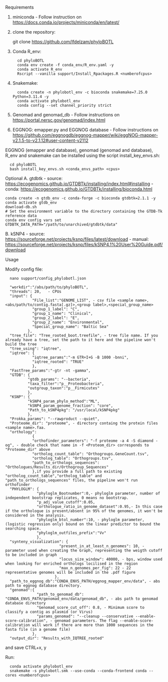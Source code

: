 Requirements

1. miniconda - Follow instruction on https://docs.conda.io/projects/miniconda/en/latest/
   
2. clone the repository:

      git clone https://github.com/lfdelzam/phyloBOTL

3. Conda R_env:

         cd phyloBOTL
         conda env create -f conda_env/R_env.yaml -y
         conda activate R_env
         Rscript --vanilla support/Install_Rpackages.R <numberofcpus>


5. Snakemake:

         conda create -n phylobotl_env -c bioconda snakemake=7.25.0 Python=3.11.4 -y
         conda activate phylobotl_env
         conda config --set channel_priority strict

 6. Genomad and genomad_db - Follow instructions on https://portal.nersc.gov/genomad/index.html
    
 7. EGGNOG: emapper.py and EGGNOG database - Follow instructions on https://github.com/eggnogdb/eggnog-mapper/wiki/eggNOG-mapper-v2.1.5-to-v2.1.12#user-content-v2112


EGGNOG (emapper and database), genomad (genomad and database), R_env and snakemake can be installed using the script install_key_envs.sh: 

      cd phyloBOTL
      bash install_key_envs.sh <conda_envs_path> <cpus>


Optional
A. gtdbtk - source: https://ecogenomics.github.io/GTDBTk/installing/index.html#installing 
          - conda: https://ecogenomics.github.io/GTDBTk/installing/bioconda.html

    conda create -n gtdb_env -c conda-forge -c bioconda gtdbtk=2.1.1 -y
    conda activate gtdb_env
    download-db.sh
    # Set the environment variable to the directory containing the GTDB-Tk reference data
    conda env config vars set GTDBTK_DATA_PATH="/path/to/unarchived/gtdbtk/data"

B. kSNP4  - source: https://sourceforge.net/projects/ksnp/files/latest/download
          - manual: https://sourceforge.net/projects/ksnp/files/kSNP4.1%20User%20Guide.pdf/download


Usage

Modify config file:

      nano support/config_phylobotl.json
      
      "workdir":"/abs/path/to/phyloBOTL",
      "threads": 20,   - CPUs
      "input": {
                "File_list":"GENOME_LIST", - csv file <sample name>,<abs/path/to/contig.fasta[.gz]>,<group label>,<special_group_name>
                "group_1_label": "C", 
                "group_1_name": "Clinical",
                "group_2_label": "E",
                "group_2_name": "Environmental",
                "Special_group_name": "Baltic Sea"
              },
      "tree_file": "Tree_rooted_boot.treefile", - tree file name. If you already have a tree, set the path to it here and the pipeline won't build the tree 
      "tree_using": "iqtree",
      "iqtree": {
                "iqtree_params":"-m GTR+I+G -B 1000 -bnni",
                "iqtree_rooted": "TRUE"
                },
      "FastTree_params":"-gtr -nt -gamma",
      "GTDB": {
              "gtdb_params": "--bacteria",
              "taxa_filter":"p__Proteobacteria",
              "outgroup_taxon":"p__Firmicutes"
              },
      "KSNP": {
              "kSNP4_param_phylo_method":"ML",
              "kSNP4_param_genome_fraction": "core",
              "Path_to_kSNP4pkg": "/usr/local/kSNP4pkg"
              },
      "Prokka_params": "--rawproduct --quiet",
      "Proteome_dir": "proteome", - directory containg the protein files <sample name>.faa. 
      "orthology":
                {
                "orthofinder_parameters": "-f proteome -a 4 -S diamond -og", - double check that name in -f <Proteom_dir> corresponds to "Proteome_dir" above
                "ortholog_count_table": "Orthogroups.GeneCount.tsv", 
                "ortholog_table": "Orthogroups.tsv",
                "path_to_orthologs_sequences": "Orthologues/Results_dir/Orthogroup_Sequences"
                },if you provide a full path to existing "ortholog_count_table","ortholog_table" and "path_to_orthologs_sequences" files, the pipeline won't run orthofinder  
      "PHYLOGLM": {
                  "phyloglm_Bootnumber":0,- phyloglm parameter, number of independent bootstrap replicates, 0 means no bootstrap.
                  "p_adj_value_cutoff":0.05,
                  "orthologue_ratio_in_genome_dataset":0.95,- In this case if the orthologue is present/absent in 95% of the genomes, it won't be considered in the analysis. 
                  "phyloglm_btol_number":10, - phyloglm parameter, (logistic regression only) bound on the linear predictor to bound the searching space.
                  "phyloglm_outfiles_prefix":"Vv"
                  },
      "synteny_visualization": {
                            "present_in_at_least_n_genomes": 10, - parameter used when creating the Graph, representing the weigth cutoff to be included in graph 
                            "locus_size_window": 40000, - bps, window used when looking for enriched orthologs locilised in the region
                            "max_n_genomes_per_fig": 22 - 22 representative genomes will be included in the .pdf figure
                          },
      "path_to_eggnog_db":"CONDA_ENVS_PATH/eggnog_mapper_env/data", - abs path to eggnog database directory. 
      "genomad":{
                  "path_to_genomad_db": "CONDA_ENVS_PATH/genomad_env/data/genomad_db", - abs path to genomad database directory
                  "Genomad_score_cut_off": 0.8, - Minimum score to classify a contig as plasmid (or Virus)
                  "params_genomad": "--cleanup --conservative --enable-score-calibration", - genomad parameters. The flag --enable-score-calibration will work if there are more than 1000 sequences in the fasta file (in a genome file) 
                },
      "output_dir": "Results_with_IQTREE_rooted"


      

and save CTRL+x, y

Run:

      conda activate phylobotl_env
      snakemake -s phylobotl.smk --use-conda --conda-frontend conda --cores <numberofcpus>
